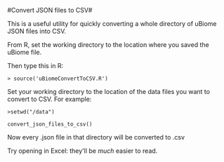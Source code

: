 #Convert JSON files to CSV#

This is a useful utility for quickly converting a whole directory of
uBiome JSON files into CSV.

From R, set the working directory to the location where you saved the uBiome file.

Then type this in R:
```
> source('uBiomeConvertToCSV.R')

```
Set your working directory to the location of the data files you
want to convert to CSV. For example:
```
>setwd("/data")
```
```
convert_json_files_to_csv()
```
Now every .json file in that directory will be converted to .csv

Try opening in Excel: they'll be _much_ easier to read.
